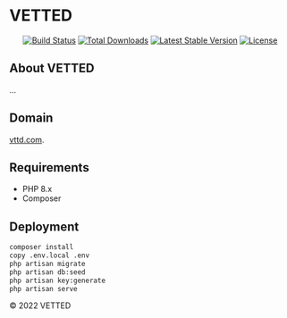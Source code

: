 # VETTED
<p>
<p align="center">
<a href="https://travis-ci.org/laravel/framework"><img src="https://travis-ci.org/laravel/framework.svg" alt="Build Status"></a>
<a href="https://packagist.org/packages/laravel/framework"><img src="https://img.shields.io/packagist/dt/laravel/framework" alt="Total Downloads"></a>
<a href="https://packagist.org/packages/laravel/framework"><img src="https://img.shields.io/packagist/v/laravel/framework" alt="Latest Stable Version"></a>
<a href="https://packagist.org/packages/laravel/framework"><img src="https://img.shields.io/packagist/l/laravel/framework" alt="License"></a>
</p>

## About VETTED
... 

## Domain

[vttd.com](hhttp://vttd.com).

## Requirements
- PHP 8.x
- Composer

## Deployment

```bash
composer install
copy .env.local .env
php artisan migrate
php artisan db:seed
php artisan key:generate
php artisan serve
```

<p>
© 2022 VETTED

